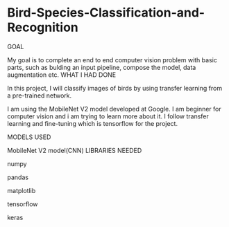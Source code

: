 # Bird-Species-Classification-and-Recognition

GOAL

My goal is to complete an end to end computer vision problem with basic parts, such as bulding an input pipeline, compose the model, data augmentation etc.
WHAT I HAD DONE

In this project, I will classify images of birds by using transfer learning from a pre-trained network.

I am using the MobileNet V2 model developed at Google. I am beginner for computer vision and i am trying to learn more about it. I follow transfer learning and fine-tuning which is tensorflow for the project.

MODELS USED

MobileNet V2 model(CNN)
LIBRARIES NEEDED

numpy

pandas

matplotlib

tensorflow

keras
